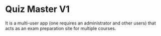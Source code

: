 # Quiz Master V1

It is a multi-user app (one requires an administrator and other users) that acts as an exam preparation site for multiple courses.
